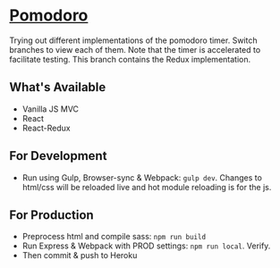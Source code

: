 # [Pomodoro](https://pomodoro-react.herokuapp.com/)

Trying out different implementations of the pomodoro timer. Switch branches to view each of them. Note that the timer is accelerated to facilitate testing.
This branch contains the Redux implementation.

## What's Available
- Vanilla JS MVC
- React
- React-Redux

## For Development
- Run using Gulp, Browser-sync & Webpack: `gulp dev`. Changes to html/css will be reloaded live and hot module reloading is for the js.

## For Production
- Preprocess html and compile sass: `npm run build`
- Run Express & Webpack with PROD settings: `npm run local`. Verify.
- Then commit & push to Heroku

